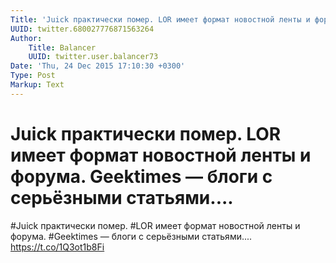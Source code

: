 ```yaml
---
Title: 'Juick практически помер. LOR имеет формат новостной ленты и форума. Geektimes — блоги с серьёзными статьями....'
UUID: twitter.680027776871563264
Author:
    Title: Balancer
    UUID: twitter.user.balancer73
Date: 'Thu, 24 Dec 2015 17:10:30 +0300'
Type: Post
Markup: Text
---
```


# Juick практически помер. LOR имеет формат новостной ленты и форума. Geektimes — блоги с серьёзными статьями....

#Juick практически помер. #LOR имеет формат новостной ленты
и форума. #Geektimes — блоги с серьёзными статьями....
https://t.co/1Q3ot1b8Fi